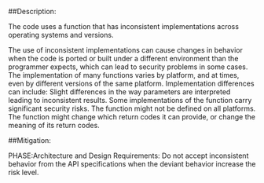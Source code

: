 ##Description:

The code uses a function that has inconsistent implementations across operating systems and versions.

The use of inconsistent implementations can cause changes in behavior when the code is ported or built under a different environment than the programmer expects, which can lead to security problems in some cases. The implementation of many functions varies by platform, and at times, even by different versions of the same platform. Implementation differences can include: Slight differences in the way parameters are interpreted leading to inconsistent results. Some implementations of the function carry significant security risks. The function might not be defined on all platforms. The function might change which return codes it can provide, or change the meaning of its return codes.

##Mitigation:


PHASE:Architecture and Design Requirements:
Do not accept inconsistent behavior from the API specifications when the deviant behavior increase the risk level.


